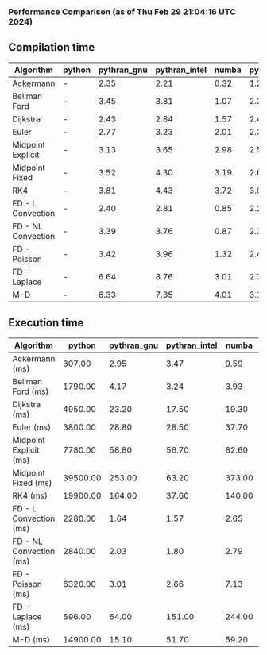 ### Performance Comparison (as of Thu Feb 29 21:04:16 UTC 2024)
## Compilation time
Algorithm                 | python                    | pythran_gnu               | pythran_intel             | numba                     | pyccel_fortran_gnu        | pyccel_c_gnu              | pyccel_fortran_intel      | pyccel_c_intel           
------------------------- | ------------------------- | ------------------------- | ------------------------- | ------------------------- | ------------------------- | ------------------------- | ------------------------- | -------------------------
Ackermann                 | -                         | 2.35                      | 2.21                      | 0.32                      | 1.25                      | 1.20                      | 1.31                      | 1.30                     
Bellman Ford              | -                         | 3.45                      | 3.81                      | 1.07                      | 2.36                      | 2.52                      | 2.47                      | 3.33                     
Dijkstra                  | -                         | 2.43                      | 2.84                      | 1.57                      | 2.40                      | 2.57                      | 2.59                      | 3.36                     
Euler                     | -                         | 2.77                      | 3.23                      | 2.01                      | 2.32                      | 2.53                      | 2.44                      | 3.30                     
Midpoint Explicit         | -                         | 3.13                      | 3.65                      | 2.98                      | 2.58                      | 2.81                      | 2.72                      | 3.55                     
Midpoint Fixed            | -                         | 3.52                      | 4.30                      | 3.19                      | 2.65                      | 2.88                      | 2.79                      | 3.62                     
RK4                       | -                         | 3.81                      | 4.43                      | 3.72                      | 3.06                      | 3.28                      | 3.18                      | 4.02                     
FD - L Convection         | -                         | 2.40                      | 2.81                      | 0.85                      | 2.29                      | 2.54                      | 2.45                      | 3.26                     
FD - NL Convection        | -                         | 3.39                      | 3.76                      | 0.87                      | 2.31                      | 2.55                      | 2.48                      | 3.27                     
FD - Poisson              | -                         | 3.42                      | 3.96                      | 1.32                      | 2.41                      | 2.60                      | 2.99                      | 3.33                     
FD - Laplace              | -                         | 6.64                      | 8.76                      | 3.01                      | 2.75                      | 2.97                      | 3.00                      | 3.80                     
M-D                       | -                         | 6.33                      | 7.35                      | 4.01                      | 3.12                      | 3.16                      | 3.30                      | 4.23                     

## Execution time
Algorithm                 | python                    | pythran_gnu               | pythran_intel             | numba                     | pyccel_fortran_gnu        | pyccel_c_gnu              | pyccel_fortran_intel      | pyccel_c_intel           
------------------------- | ------------------------- | ------------------------- | ------------------------- | ------------------------- | ------------------------- | ------------------------- | ------------------------- | -------------------------
Ackermann (ms)            | 307.00                    | 2.95                      | 3.47                      | 9.59                      | 1.50                      | 1.50                      | 7.53                      | 4.76                     
Bellman Ford (ms)         | 1790.00                   | 4.17                      | 3.24                      | 3.93                      | 2.97                      | 5.60                      | 4.40                      | 19.00                    
Dijkstra (ms)             | 4950.00                   | 23.20                     | 17.50                     | 19.30                     | 18.40                     | 30.60                     | 24.20                     | 22.20                    
Euler (ms)                | 3800.00                   | 28.80                     | 28.50                     | 37.70                     | 16.10                     | 143.00                    | 14.20                     | 128.00                   
Midpoint Explicit (ms)    | 7780.00                   | 58.80                     | 56.70                     | 82.60                     | 23.40                     | 281.00                    | 16.40                     | 253.00                   
Midpoint Fixed (ms)       | 39500.00                  | 253.00                    | 63.20                     | 373.00                    | 75.10                     | 1430.00                   | 64.30                     | 1240.00                  
RK4 (ms)                  | 19900.00                  | 164.00                    | 37.60                     | 140.00                    | 35.10                     | 487.00                    | 37.70                     | 415.00                   
FD - L Convection (ms)    | 2280.00                   | 1.64                      | 1.57                      | 2.65                      | 1.49                      | 1.83                      | 1.30                      | 3.68                     
FD - NL Convection (ms)   | 2840.00                   | 2.03                      | 1.80                      | 2.79                      | 1.80                      | 2.19                      | 1.51                      | 3.73                     
FD - Poisson (ms)         | 6320.00                   | 3.01                      | 2.66                      | 7.13                      | 2.79                      | 3.78                      | 2.63                      | 8.85                     
FD - Laplace (ms)         | 596.00                    | 64.00                     | 151.00                    | 244.00                    | 62.00                     | 256.00                    | 58.00                     | 303.00                   
M-D (ms)                  | 14900.00                  | 15.10                     | 51.70                     | 59.20                     | 53.70                     | 59.60                     | 69.00                     | 64.60                    
